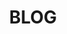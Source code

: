 ---
title: "BLOG"
seoTitle: "estudio arquitectura sostenible - reformas madrid | RAMA"
description: "útlimas noticias"
seo: "En el blog de RAMA te contamos las novedades en el sector de la arquitectura sostenible y la bioconstrucción así como nuestros proyectos personales."
draft: false
bg_image: "images/Fotos web/ultimas noticias.jpg"
---